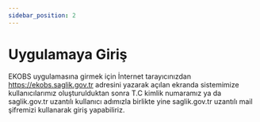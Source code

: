 ```yaml
---
sidebar_position: 2
---
```


# Uygulamaya Giriş

EKOBS uygulamasına girmek için İnternet tarayıcınızdan  https://ekobs.saglik.gov.tr adresini yazarak açılan ekranda sistemimize kullanıcılarımız oluşturulduktan sonra T.C kimlik numaramız ya da saglik.gov.tr uzantılı kullanıcı adımızla birlikte yine saglik.gov.tr uzantılı mail şifremizi kullanarak giriş yapabiliriz.